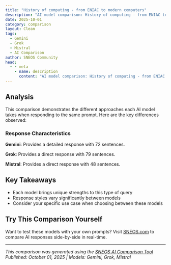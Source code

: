 ```yaml
---
title: "History of computing - from ENIAC to modern computers"
description: "AI model comparison: History of computing - from ENIAC to modern computers..."
date: 2025-10-01
category: comparison
layout: Clean
tags:
  - Gemini
  - Grok
  - Mistral
  - AI Comparison
author: SNEOS Community
head:
  - - meta
    - name: description
      content: "AI model comparison: History of computing - from ENIAC to modern computers..."
---
```


<ChatComparison
  title="History of computing - from ENIAC to modern computers"
  prompt="History of computing - from ENIAC to modern computers"
  :responses='{"Gemini": "## A Brief History of Computing: From ENIAC to Modern Marvels\n\nThe history of computing is a fascinating journey of innovation, driven by the need to solve complex problems and automate tedious tasks. Here\u0027s a brief overview of its evolution, highlighting key milestones and the evolution from the hulking ENIAC to the sleek, powerful devices we use today:\n\n**I. The Pre-Electronic Era (Pre-1940s):**\n\n* **Abacus (c. 3000 BC):** Considered the earliest computing tool, used for basic arithmetic.\n* **Slide Rule (c. 1620s):** A manual analog computer for multiplication, division, and more. Extensively used by scientists and engineers for centuries.\n* **Pascaline (1642):** Blaise Pascal\u0027s mechanical calculator, capable of addition and subtraction.\n* **Leibniz Wheel (1673):** Gottfried Wilhelm Leibniz\u0027s refined calculator, also capable of multiplication and division.\n* **Jacquard Loom (1801):** Joseph Marie Jacquard\u0027s loom, using punched cards to automate weaving patterns. A crucial precursor to programmed computation.\n* **Difference Engine (1822) \u0026 Analytical Engine (1837):** Charles Babbage\u0027s ambitious mechanical computers. The Analytical Engine, conceptually, contained the key components of a modern computer (arithmetic logic unit, control flow, memory). Ada Lovelace wrote the first algorithm intended to be processed by a machine, making her considered the first computer programmer.\n\n**II. The Dawn of Electronic Computing (1940s-1950s): Vacuum Tubes):**\n\n* **Atanasoff-Berry Computer (ABC) (c. 1937-1942):** John Atanasoff and Clifford Berry created the first electronic digital computer, using vacuum tubes and binary arithmetic. Although it was limited and never fully functional, it introduced key concepts.\n* **Colossus (1943):** Developed by British codebreakers during World War II to decipher German messages. Used vacuum tubes and was programmable for specific tasks. Its existence was kept secret for decades.\n* **ENIAC (Electronic Numerical Integrator and Computer) (1946):** Often considered the first general-purpose electronic digital computer. Enormous (filled a room), used thousands of vacuum tubes, and was programmed by physically rewiring the machine. Primarily used for ballistic calculations.\n* **EDVAC (Electronic Discrete Variable Automatic Computer) (1951):** Based on John von Neumann\u0027s architecture, which stored both data and instructions in memory. This \u0022stored-program\u0022 concept revolutionized computing.\n* **UNIVAC I (Universal Automatic Computer) (1951):** The first commercially produced electronic digital computer, used for business and government applications.\n* **Magnetic Tape Storage (early 1950s):** Enabled large-scale data storage and retrieval.\n\n**III. The Transistor Revolution (1950s-1960s): Transistors:**\n\n* **The Transistor (1947):** Invented at Bell Labs, the transistor replaced the vacuum tube. Smaller, faster, more reliable, and consumed less power.\n* **Second Generation Computers (late 1950s-1960s):** Computers built with transistors. Smaller, faster, more reliable, and cheaper than vacuum tube computers. Examples include the IBM 1401 and the DEC PDP-1.\n* **High-Level Programming Languages (FORTRAN, COBOL, LISP):** Simplified programming and made computers more accessible to non-experts.\n* **Magnetic Core Memory:** Became the dominant form of RAM.\n\n**IV. The Integrated Circuit Era (1960s-1970s): Integrated Circuits (ICs):**\n\n* **The Integrated Circuit (IC) (1958):** Jack Kilby (Texas Instruments) and Robert Noyce (Fairchild Semiconductor) independently developed the IC, which placed multiple transistors and other components on a single silicon chip.\n* **Third Generation Computers (mid-1960s-1970s):** Computers built with ICs, further miniaturizing and improving performance. IBM System/360 was a key example.\n* **Operating Systems:** More sophisticated operating systems developed to manage computer resources effectively (e.g., Unix).\n* **Minicomputers (DEC PDP-8):** Smaller, more affordable computers brought computing to smaller organizations and laboratories.\n\n**V. The Microprocessor Revolution (1970s-Present): Microprocessors \u0026 Large-Scale Integration:**\n\n* **The Microprocessor (1971):** Intel 4004, the first single-chip microprocessor. Further miniaturized and integrated computer components.\n* **Fourth Generation Computers (1970s-Present):** Computers using microprocessors. Led to the development of personal computers (PCs).\n* **Personal Computers (1970s-1980s):** Apple II, IBM PC, Commodore 64 democratized computing, bringing it into homes and offices.\n* **The Rise of Software:** Microsoft and other companies developed operating systems and application software that made PCs user-friendly.\n* **The Internet (late 20th Century):** Revolutionized communication and information sharing.\n* **Networking:** Ethernet and other networking technologies allowed computers to communicate with each other.\n\n**VI. The Modern Era (1990s-Present): Mobility, Connectivity, and Intelligent Computing:**\n\n* **The World Wide Web (1989):** Tim Berners-Lee invented the Web, making the Internet accessible to a wider audience.\n* **Mobile Computing (late 20th/early 21st Century):** Laptops, smartphones, and tablets brought computing to portable devices.\n* **The Cloud (21st Century):** Cloud computing provides on-demand access to computing resources and services over the Internet.\n* **Big Data and Artificial Intelligence:** Explosive growth in data and advancements in AI have led to machine learning, deep learning, and other sophisticated techniques.\n* **Quantum Computing:** Emerging field that uses quantum mechanics to perform computations that are impossible for classical computers.\n* **Internet of Things (IoT):** Billions of devices are connected to the Internet, generating vast amounts of data and enabling new applications.\n* **Ubiquitous Computing:** The vision of computing embedded in everyday objects and environments.\n\n**Key Trends \u0026 Future Directions:**\n\n* **Miniaturization Continues:** Transistors continue to shrink, enabling more powerful and efficient computers.\n* **Parallel Processing:** Utilizing multiple cores and processors to perform complex computations.\n* **Specialized Hardware:** Development of specialized chips for AI, graphics, and other specific tasks.\n* **AI and Machine Learning:** AI is becoming increasingly integrated into various aspects of computing, from software development to data analysis.\n* **Quantum Supremacy:** Achieving a state where quantum computers can solve problems that classical computers cannot.\n* **Sustainability:** Focus on energy-efficient computing and reducing the environmental impact of data centers.\n* **The Metaverse and Immersive Experiences:** Continued development of virtual and augmented reality technologies.\n\n**In Conclusion:**\n\nThe history of computing is a testament to human ingenuity and the relentless pursuit of faster, more powerful, and more versatile machines. From the mechanical calculators of the 17th century to the complex AI systems of today, computing has transformed society and continues to shape the future. Each generation of technology has built upon the previous one, leading to the incredible computing power we take for granted today. As we look ahead, the possibilities are limitless, with quantum computing, AI, and other emerging technologies poised to revolutionize the world once again.\n", "Grok": "The history of computing spans over seven decades, evolving from massive, room-sized machines with limited capabilities to the sleek, powerful, and ubiquitous devices we use today. This journey reflects incredible advancements in technology, engineering, and human ingenuity. Below is an overview of the evolution of computing from the ENIAC to modern computers.\n\n---\n\n### **1. The Birth of Electronic Computing: ENIAC (1945)**\n- **ENIAC (Electronic Numerical Integrator and Computer):** Launched in 1945, ENIAC is widely regarded as the first general-purpose electronic digital computer. Developed by John Presper Eckert and John Mauchly at the University of Pennsylvania, it was designed to calculate artillery firing tables for the U.S. Army during World War II.\n- **Key Features:**\n - Used vacuum tubes (around 18,000) for processing.\n - Weighed 30 tons and occupied 1,800 square feet.\n - Could perform 5,000 additions per second, a significant leap from mechanical calculators.\n - Programmed using plugboards and switches (no stored programs yet).\n- **Limitations:** It was slow by today\u2019s standards, consumed enormous power (150 kW), and required constant maintenance due to frequent tube failures.\n- **Significance:** ENIAC marked the transition from mechanical to electronic computing, paving the way for future innovations.\n\n---\n\n### **2. The First Generation (1940s\u20131950s): Vacuum Tube Computers**\n- **Key Developments:**\n - Introduction of the **stored program concept** by John von Neumann in 1945, which allowed programs to be stored in memory alongside data (a cornerstone of modern computing).\n - Other notable computers: UNIVAC I (1951), the first commercially available computer, used for business applications like census data processing.\n- **Characteristics:**\n - Large, slow, and expensive.\n - Used binary code and machine language for programming.\n - Input/output via punch cards or magnetic tape.\n- **Applications:** Primarily used for scientific calculations, military purposes, and early business data processing.\n- **Challenges:** High cost, unreliability, and the need for specialized operators limited accessibility.\n\n---\n\n### **3. The Second Generation (1950s\u20131960s): Transistor-Based Computers**\n- **Key Developments:**\n - Replacement of vacuum tubes with **transistors** (invented in 1947 at Bell Labs), making computers smaller, faster, more reliable, and energy-efficient.\n - Emergence of early programming languages like FORTRAN (1957) and COBOL (1959), which made coding more accessible.\n - Introduction of magnetic core memory for storage, replacing slower drum memory.\n- **Notable Computers:** IBM 1401 (1959), a popular business computer, and IBM 7090, used for scientific research.\n- **Characteristics:**\n - Smaller and cheaper than first-generation machines, allowing broader adoption in businesses and universities.\n - Still used punch cards for input/output but began transitioning to keyboards and monitors.\n- **Applications:** Expanded to include payroll processing, inventory management, and academic research.\n\n---\n\n### **4. The Third Generation (1960s\u20131970s): Integrated Circuits**\n- **Key Developments:**\n - Introduction of **integrated circuits (ICs)**, or microchips, which combined multiple transistors on a single silicon chip (credited to Jack Kilby and Robert Noyce in the late 1950s).\n - Development of operating systems (e.g., IBM\u2019s OS/360), enabling multitasking and better resource management.\n - Growth of higher-level programming languages like BASIC (1964), making programming even more user-friendly.\n- **Notable Computers:** IBM System/360 (1965), a family of compatible computers for business and scientific use.\n- **Characteristics:**\n - Significant reduction in size and cost; computers became accessible to smaller businesses.\n - Introduction of terminals for user interaction, replacing punch cards.\n- **Applications:** Wider adoption in industries, government, and academia; early steps toward networking (e.g., ARPANET in 1969, a precursor to the Internet).\n\n---\n\n### **5. The Fourth Generation (1970s\u20131980s): Microprocessors and Personal Computers**\n- **Key Developments:**\n - Invention of the **microprocessor** (Intel 4004 in 1971), a single chip that integrated the CPU, making computers even smaller and cheaper.\n - Rise of **personal computers (PCs):** The Altair 8800 (1975) was the first commercially successful microcomputer, followed by the Apple I (1976) and Apple II (1977), which made computing accessible to individuals.\n - IBM PC (1981) introduced a standardized platform, leading to widespread adoption in homes and offices.\n - Development of graphical user interfaces (GUIs), popularized by the Apple Macintosh (1984), making computers intuitive with windows, icons, and mice.\n- **Characteristics:**\n - Compact, affordable, and user-friendly.\n - Use of floppy disks, followed by hard drives, for storage.\n - Explosion of software development for personal and business use (e.g., Microsoft Windows, word processors, spreadsheets).\n- **Applications:** Computing became a part of daily life, used for education, entertainment, and personal productivity.\n\n---\n\n### **6. The Fifth Generation and Beyond (1980s\u2013Present): Modern Computing**\n- **Key Developments:**\n - **Networking and the Internet:** The 1990s saw the rise of the World Wide Web, transforming computers into tools for global communication and information access.\n - **Mobile Computing:** Laptops, smartphones, and tablets emerged, driven by companies like Apple (iPhone, 2007) and Google (Android OS).\n - **Cloud Computing:** Services like Amazon Web Services (2006) and Google Cloud shifted data storage and processing to remote servers.\n - **Artificial Intelligence (AI) and Machine Learning:** Modern computers can perform complex tasks like image recognition, natural language processing (e.g., ChatGPT), and autonomous driving.\n - **Quantum Computing:** Experimental systems by companies like IBM and Google aim to solve problems beyond the capability of classical computers.\n- **Characteristics:**\n - Exponential growth in processing power (Moore\u2019s Law), though it\u2019s slowing due to physical limits.\n - Miniaturization and integration into everyday devices (Internet of Things \u2013 IoT).\n - Focus on energy efficiency, portability, and connectivity.\n- **Notable Devices:** Apple iMac, Dell PCs, smartphones, wearable tech, and supercomputers like IBM\u2019s Summit.\n- **Applications:** Ubiquitous in education, healthcare, entertainment, research, and virtually every industry.\n\n---\n\n### **Key Trends in the Evolution of Computing**\n1. **Miniaturization:** From room-sized machines to pocket-sized devices, driven by advances in semiconductor technology.\n2. **Increased Power and Speed:** Processing power has doubled roughly every 18\u201324 months (Moore\u2019s Law), though this is tapering off.\n3. **Accessibility:** Computing has shifted from exclusive use by governments and corporations to individual ownership and global connectivity.\n4. **Software Evolution:** From machine language to high-level languages, GUIs, and now AI-driven interfaces.\n5. **Connectivity:** The Internet and wireless technologies have made computing a collaborative, global endeavor.\n\n---\n\n### **Conclusion**\nFrom the ENIAC, a groundbreaking but cumbersome machine built for wartime calculations, to today\u2019s smartphones and quantum computers, the history of computing is a story of relentless innovation. Each generation of computers has built on the previous one, making technology faster, smaller, and more integral to human life. As we look to the future, emerging fields like quantum computing, AI, and biotechnology promise to redefine what computers can achieve, continuing this remarkable trajectory of progress.", "Mistral": "The history of computing from ENIAC to modern computers is a fascinating journey marked by significant technological advancements and innovations. Here\u0027s a brief overview:\n\n### 1. **ENIAC (1946)**\n- **Electronic Numerical Integrator and Computer (ENIAC)**: Developed by John Mauchly and J. Presper Eckert at the University of Pennsylvania, ENIAC was the first general-purpose electronic computer. It was enormous, filling a large room, and used vacuum tubes for processing.\n- **Purpose**: Primarily used for military purposes, such as calculating artillery firing tables.\n\n### 2. **First Generation (1940s-1950s)**\n- **Vacuum Tubes**: Computers of this era used vacuum tubes for circuitry and magnetic drums for memory.\n- **Examples**: ENIAC, UNIVAC (Universal Automatic Computer), IBM 701.\n- **Characteristics**: Large, expensive, and required a lot of power and cooling.\n\n### 3. **Second Generation (1950s-1960s)**\n- **Transistors**: The invention of the transistor in 1947 led to the development of smaller, more reliable, and less power-consuming computers.\n- **Examples**: IBM 1401, IBM 7094, PDP-1 (Programmed Data Processor-1).\n- **Characteristics**: Smaller, faster, and more energy-efficient than first-generation computers.\n\n### 4. **Third Generation (1960s-1970s)**\n- **Integrated Circuits (ICs)**: The introduction of integrated circuits allowed for even smaller and more powerful computers.\n- **Examples**: IBM System/360, PDP-8, DEC VAX.\n- **Characteristics**: Increased speed, smaller size, and lower cost. The development of operating systems and high-level programming languages.\n\n### 5. **Fourth Generation (1970s-1980s)**\n- **Microprocessors**: The invention of the microprocessor by Intel in 1971 revolutionized computing.\n- **Examples**: Apple II, IBM PC, Commodore 64.\n- **Characteristics**: Personal computers became affordable and accessible to the general public. The rise of software applications and the beginning of the internet.\n\n### 6. **Fifth Generation (1980s-Present)**\n- **Artificial Intelligence and Parallel Processing**: Focus on developing computers that can understand natural language, learn, and make decisions.\n- **Examples**: Modern laptops, smartphones, tablets, supercomputers.\n- **Characteristics**: Advances in AI, machine learning, neural networks, and quantum computing. The internet becomes a global network, and cloud computing emerges.\n\n### 7. **Modern Computers (2000s-Present)**\n- **Miniaturization and Integration**: Continued miniaturization of components, leading to powerful handheld devices like smartphones and tablets.\n- **Cloud Computing**: The shift towards cloud-based services and storage.\n- **IoT (Internet of Things)**: The integration of computing devices into everyday objects, enabling them to send and receive data.\n- **Quantum Computing**: Research and development in quantum computing, which promises to solve complex problems much faster than classical computers.\n\n### Key Milestones:\n- **1946**: ENIAC is completed.\n- **1947**: Invention of the transistor.\n- **1951**: UNIVAC is delivered to the U.S. Census Bureau.\n- **1964**: IBM introduces the System/360.\n- **1971**: Intel releases the 4004 microprocessor.\n- **1977**: Apple II is released.\n- **1981**: IBM PC is introduced.\n- **1991**: The World Wide Web is made available to the public.\n- **2007**: Apple releases the iPhone.\n- **2010s**: Advances in AI, machine learning, and cloud computing.\n\n### Conclusion:\nThe evolution of computing from ENIAC to modern computers has been driven by technological advancements, miniaturization, and increased processing power. This journey has transformed computing from a specialized tool for scientists and the military to an integral part of everyday life, impacting industries, education, communication, and entertainment."}' 
  published-date="11:16"
/>

## Analysis

This comparison demonstrates the different approaches each AI model takes when responding to the same prompt. Here are the key differences observed:

### Response Characteristics

**Gemini**: Provides a detailed response with 72 sentences. 

**Grok**: Provides a direct response with 79 sentences. 

**Mistral**: Provides a direct response with 48 sentences. 

## Key Takeaways

- Each model brings unique strengths to this type of query
- Response styles vary significantly between models
- Consider your specific use case when choosing between these models

## Try This Comparison Yourself

Want to test these models with your own prompts? Visit [SNEOS.com](https://sneos.com) to compare AI responses side-by-side in real-time.

---

*This comparison was generated using the [SNEOS AI Comparison Tool](https://sneos.com)*
*Published: October 01, 2025 | Models: Gemini, Grok, Mistral*
